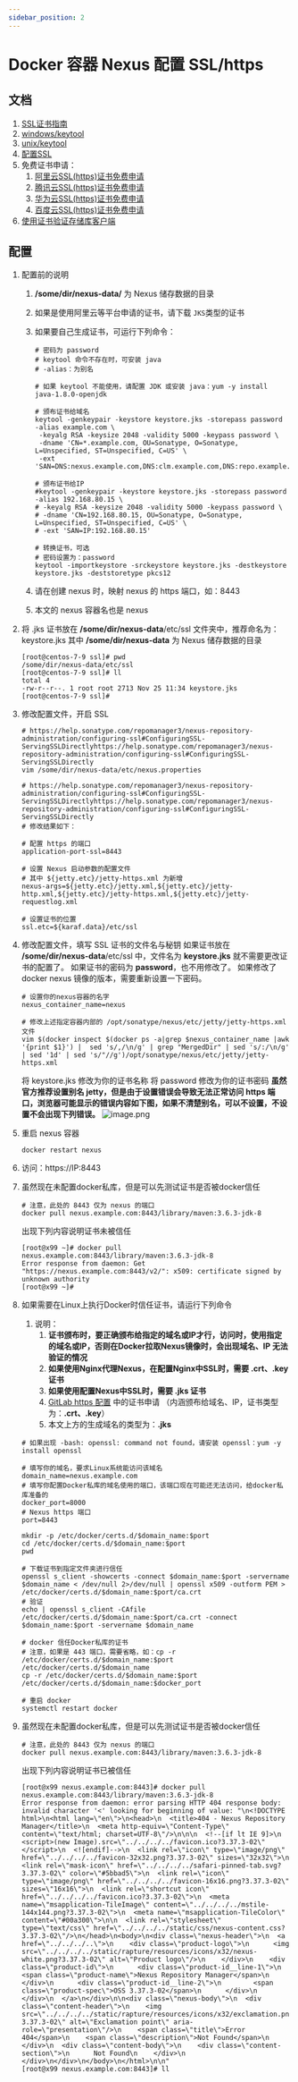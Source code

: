 ```yaml
---
sidebar_position: 2
---
```


# Docker 容器 Nexus 配置 SSL/https

## 文档

1. [SSL证书指南](https://support.sonatype.com/hc/en-us/articles/213465768-SSL-Certificate-Guide)
2. [windows/keytool](https://docs.oracle.com/javase/8/docs/technotes/tools/windows/keytool.html)
3. [unix/keytool](https://docs.oracle.com/javase/8/docs/technotes/tools/unix/keytool.html)
4. [配置SSL](https://help.sonatype.com/repomanager3/nexus-repository-administration/configuring-ssl)
5. 免费证书申请：
    1. [阿里云SSL(https)证书免费申请](https://yundun.console.aliyun.com/?p=cas#/certExtend/buy)
    2. [腾讯云SSL(https)证书免费申请](https://console.cloud.tencent.com/ssl)
    3. [华为云SSL(https)证书免费申请](https://console.huaweicloud.com/console/#/ccm/scs/certList)
    4. [百度云SSL(https)证书免费申请](https://console.bce.baidu.com/cas/#/cas/purchased/common/list)
6. [使用证书验证存储库客户端](https://docs.docker.com/engine/security/certificates/)

## 配置

1. 配置前的说明
    1. **/some/dir/nexus-data/** 为 Nexus 储存数据的目录
    2. 如果是使用阿里云等平台申请的证书，请下载 `JKS`类型的证书
    3. 如果要自己生成证书，可运行下列命令：

        ```shell
        # 密码为 password
        # keytool 命令不存在时，可安装 java
        # -alias：为别名
        
        # 如果 keytool 不能使用，请配置 JDK 或安装 java：yum -y install java-1.8.0-openjdk
        
        # 颁布证书给域名
        keytool -genkeypair -keystore keystore.jks -storepass password -alias example.com \
         -keyalg RSA -keysize 2048 -validity 5000 -keypass password \
         -dname 'CN=*.example.com, OU=Sonatype, O=Sonatype, L=Unspecified, ST=Unspecified, C=US' \
         -ext 'SAN=DNS:nexus.example.com,DNS:clm.example.com,DNS:repo.example.com,DNS:www.example.com'
        
        # 颁布证书给IP
        #keytool -genkeypair -keystore keystore.jks -storepass password -alias 192.168.80.15 \
        # -keyalg RSA -keysize 2048 -validity 5000 -keypass password \
        # -dname 'CN=192.168.80.15, OU=Sonatype, O=Sonatype, L=Unspecified, ST=Unspecified, C=US' \
        # -ext 'SAN=IP:192.168.80.15'
        ```

        ```shell
        # 转换证书，可选
        # 密码设置为：password
        keytool -importkeystore -srckeystore keystore.jks -destkeystore keystore.jks -deststoretype pkcs12
        ```

    4. 请在创建 nexus 时，映射 nexus 的 https 端口，如：8443
    5. 本文的 nexus 容器名也是 nexus

2. 将 .jks 证书放在 **/some/dir/nexus-data**/etc/ssl 文件夹中，推荐命名为：keystore.jks
   其中 **/some/dir/nexus-data** 为 Nexus 储存数据的目录

   ```shell
   [root@centos-7-9 ssl]# pwd
   /some/dir/nexus-data/etc/ssl
   [root@centos-7-9 ssl]# ll
   total 4
   -rw-r--r--. 1 root root 2713 Nov 25 11:34 keystore.jks
   [root@centos-7-9 ssl]# 
   ```

3. 修改配置文件，开启 SSL

   ```shell
   # https://help.sonatype.com/repomanager3/nexus-repository-administration/configuring-ssl#ConfiguringSSL-ServingSSLDirectlyhttps://help.sonatype.com/repomanager3/nexus-repository-administration/configuring-ssl#ConfiguringSSL-ServingSSLDirectly
   vim /some/dir/nexus-data/etc/nexus.properties
   ```

   ```shell
   # https://help.sonatype.com/repomanager3/nexus-repository-administration/configuring-ssl#ConfiguringSSL-ServingSSLDirectlyhttps://help.sonatype.com/repomanager3/nexus-repository-administration/configuring-ssl#ConfiguringSSL-ServingSSLDirectly
   # 修改结果如下：
   
   # 配置 https 的端口
   application-port-ssl=8443
   
   # 设置 Nexus 启动参数的配置文件
   # 其中 ${jetty.etc}/jetty-https.xml 为新增
   nexus-args=${jetty.etc}/jetty.xml,${jetty.etc}/jetty-http.xml,${jetty.etc}/jetty-https.xml,${jetty.etc}/jetty-requestlog.xml
   
   # 设置证书的位置
   ssl.etc=${karaf.data}/etc/ssl
   ```

4. 修改配置文件，填写 SSL 证书的文件名与秘钥
   如果证书放在 **/some/dir/nexus-data**/etc/ssl 中，文件名为 **keystore.jks** 就不需要更改证书的配置了。
   如果证书的密码为 **password**，也不用修改了。
   如果修改了 docker nexus 镜像的版本，需要重新设置一下密码。

   ```shell
   # 设置你的nexus容器的名字
   nexus_container_name=nexus
   
   # 修改上述指定容器内部的 /opt/sonatype/nexus/etc/jetty/jetty-https.xml 文件
   vim $(docker inspect $(docker ps -a|grep $nexus_container_name |awk '{print $1}') |  sed 's/,/\n/g' | grep "MergedDir" | sed 's/:/\n/g' | sed '1d' | sed 's/"//g')/opt/sonatype/nexus/etc/jetty/jetty-https.xml
   ```

   将 keystore.jks 修改为你的证书名称
   将 password 修改为你的证书密码
   **虽然官方推荐设置别名 <Set name="certAlias">jetty</Set>，但是由于设置错误会导致无法正常访问 https
   端口，浏览器可能显示的错误内容如下图，如果不清楚别名，可以不设置，不设置不会出现下列错误。**
   ![image.png](static/docker-https-configuration-1.png)

5. 重启 nexus 容器

   ```shell
   docker restart nexus
   ```

6. 访问：https://IP:8443
7. 虽然现在未配置docker私库，但是可以先测试证书是否被docker信任

   ```shell
   # 注意，此处的 8443 仅为 nexus 的端口
   docker pull nexus.example.com:8443/library/maven:3.6.3-jdk-8
   ```

   出现下列内容说明证书未被信任

   ```shell
   [root@x99 ~]# docker pull nexus.example.com:8443/library/maven:3.6.3-jdk-8
   Error response from daemon: Get "https://nexus.example.com:8443/v2/": x509: certificate signed by unknown authority
   [root@x99 ~]# 
   ```

8. 如果需要在Linux上执行Docker时信任证书，请运行下列命令
    1. 说明：
        1. **证书颁布时，要正确颁布给指定的域名或IP才行，访问时，使用指定的域名或IP，否则在Docker拉取Nexus镜像时，会出现域名、IP
           无法验证的情况**
        2. **如果使用Nginx代理Nexus，在配置Nginx中SSL时，需要 .crt、.key 证书**
        3. **如果使用配置Nexus中SSL时，需要 .jks 证书**
        4. [GitLab https 配置](/docs/gitlab/https-configuration.md) 中的证书申请
           （内涵颁布给域名、IP，证书类型为：**.crt、.key**）
        5. 本文上方的生成域名的类型为：**.jks**

    ```shell
    # 如果出现 -bash: openssl: command not found，请安装 openssl：yum -y install openssl
    
    # 填写你的域名，要求Linux系统能访问该域名
    domain_name=nexus.example.com
    # 填写你配置Docker私库的域名使用的端口，该端口现在可能还无法访问，给docker私库准备的
    docker_port=8000
    # Nexus https 端口
    port=8443
    
    mkdir -p /etc/docker/certs.d/$domain_name:$port
    cd /etc/docker/certs.d/$domain_name:$port
    pwd
    
    # 下载证书到指定文件夹进行信任
    openssl s_client -showcerts -connect $domain_name:$port -servername $domain_name < /dev/null 2>/dev/null | openssl x509 -outform PEM > /etc/docker/certs.d/$domain_name:$port/ca.crt
    # 验证
    echo | openssl s_client -CAfile /etc/docker/certs.d/$domain_name:$port/ca.crt -connect $domain_name:$port -servername $domain_name
    
    # docker 信任Docker私库的证书
    # 注意，如果是 443 端口，需要省略，如：cp -r /etc/docker/certs.d/$domain_name:$port /etc/docker/certs.d/$domain_name
    cp -r /etc/docker/certs.d/$domain_name:$port /etc/docker/certs.d/$domain_name:$docker_port
    ```

    ```shell
    # 重启 docker
    systemctl restart docker
    ```

9. 虽然现在未配置docker私库，但是可以先测试证书是否被docker信任

    ```shell
    # 注意，此处的 8443 仅为 nexus 的端口
    docker pull nexus.example.com:8443/library/maven:3.6.3-jdk-8
    ```

   出现下列内容说明证书已被信任

    ```shell
    [root@x99 nexus.example.com:8443]# docker pull nexus.example.com:8443/library/maven:3.6.3-jdk-8
    Error response from daemon: error parsing HTTP 404 response body: invalid character '<' looking for beginning of value: "\n<!DOCTYPE html>\n<html lang=\"en\">\n<head>\n  <title>404 - Nexus Repository Manager</title>\n  <meta http-equiv=\"Content-Type\" content=\"text/html; charset=UTF-8\"/>\n\n\n  <!--[if lt IE 9]>\n  <script>(new Image).src=\"../../../../favicon.ico?3.37.3-02\"</script>\n  <![endif]-->\n  <link rel=\"icon\" type=\"image/png\" href=\"../../../../favicon-32x32.png?3.37.3-02\" sizes=\"32x32\">\n  <link rel=\"mask-icon\" href=\"../../../../safari-pinned-tab.svg?3.37.3-02\" color=\"#5bbad5\">\n  <link rel=\"icon\" type=\"image/png\" href=\"../../../../favicon-16x16.png?3.37.3-02\" sizes=\"16x16\">\n  <link rel=\"shortcut icon\" href=\"../../../../favicon.ico?3.37.3-02\">\n  <meta name=\"msapplication-TileImage\" content=\"../../../../mstile-144x144.png?3.37.3-02\">\n  <meta name=\"msapplication-TileColor\" content=\"#00a300\">\n\n  <link rel=\"stylesheet\" type=\"text/css\" href=\"../../../../static/css/nexus-content.css?3.37.3-02\"/>\n</head>\n<body>\n<div class=\"nexus-header\">\n  <a href=\"../../../..\">\n    <div class=\"product-logo\">\n      <img src=\"../../../../static/rapture/resources/icons/x32/nexus-white.png?3.37.3-02\" alt=\"Product logo\"/>\n    </div>\n    <div class=\"product-id\">\n      <div class=\"product-id__line-1\">\n        <span class=\"product-name\">Nexus Repository Manager</span>\n      </div>\n      <div class=\"product-id__line-2\">\n        <span class=\"product-spec\">OSS 3.37.3-02</span>\n      </div>\n    </div>\n  </a>\n</div>\n\n<div class=\"nexus-body\">\n  <div class=\"content-header\">\n    <img src=\"../../../../static/rapture/resources/icons/x32/exclamation.png?3.37.3-02\" alt=\"Exclamation point\" aria-role=\"presentation\"/>\n    <span class=\"title\">Error 404</span>\n    <span class=\"description\">Not Found</span>\n  </div>\n  <div class=\"content-body\">\n    <div class=\"content-section\">\n      Not Found\n    </div>\n  </div>\n</div>\n</body>\n</html>\n\n"
    [root@x99 nexus.example.com:8443]# ll
    ```
